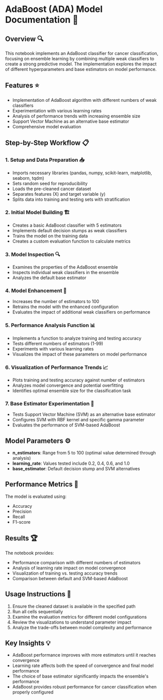 # AdaBoost (ADA) Model Documentation 🔄

## Overview 🔍
This notebook implements an AdaBoost classifier for cancer classification, focusing on ensemble learning by combining multiple weak classifiers to create a strong predictive model. The implementation explores the impact of different hyperparameters and base estimators on model performance.

## Features ⭐
- Implementation of AdaBoost algorithm with different numbers of weak classifiers
- Experimentation with various learning rates
- Analysis of performance trends with increasing ensemble size
- Support Vector Machine as an alternative base estimator
- Comprehensive model evaluation

## Step-by-Step Workflow 📋

### 1. Setup and Data Preparation 📥
- Imports necessary libraries (pandas, numpy, scikit-learn, matplotlib, seaborn, tqdm)
- Sets random seed for reproducibility
- Loads the pre-cleaned cancer dataset
- Separates features (X) and target variable (y)
- Splits data into training and testing sets with stratification

### 2. Initial Model Building 🏗️
- Creates a basic AdaBoost classifier with 5 estimators
- Implements default decision stumps as weak classifiers
- Trains the model on the training data
- Creates a custom evaluation function to calculate metrics

### 3. Model Inspection 🔍
- Examines the properties of the AdaBoost ensemble
- Inspects individual weak classifiers in the ensemble
- Analyzes the default base estimator

### 4. Model Enhancement 🚀
- Increases the number of estimators to 100
- Retrains the model with the enhanced configuration
- Evaluates the impact of additional weak classifiers on performance

### 5. Performance Analysis Function 📊
- Implements a function to analyze training and testing accuracy
- Tests different numbers of estimators (1-99)
- Experiments with various learning rates
- Visualizes the impact of these parameters on model performance

### 6. Visualization of Performance Trends 📈
- Plots training and testing accuracy against number of estimators
- Analyzes model convergence and potential overfitting
- Identifies optimal ensemble size for the classification task

### 7. Base Estimator Experimentation 🧪
- Tests Support Vector Machine (SVM) as an alternative base estimator
- Configures SVM with RBF kernel and specific gamma parameter
- Evaluates the performance of SVM-based AdaBoost

## Model Parameters ⚙️
- **n_estimators**: Range from 5 to 100 (optimal value determined through analysis)
- **learning_rate**: Values tested include 0.2, 0.4, 0.6, and 1.0
- **base_estimator**: Default decision stump and SVM alternatives

## Performance Metrics 📏
The model is evaluated using:
- Accuracy
- Precision
- Recall
- F1-score

## Results 🏆
The notebook provides:
- Performance comparison with different numbers of estimators
- Analysis of learning rate impact on model convergence
- Visualization of training vs. testing accuracy trends
- Comparison between default and SVM-based AdaBoost

## Usage Instructions 📝
1. Ensure the cleaned dataset is available in the specified path
2. Run all cells sequentially
3. Examine the evaluation metrics for different model configurations
4. Review the visualizations to understand parameter impact
5. Analyze the trade-offs between model complexity and performance

## Key Insights 💡
- AdaBoost performance improves with more estimators until it reaches convergence
- Learning rate affects both the speed of convergence and final model performance
- The choice of base estimator significantly impacts the ensemble's performance
- AdaBoost provides robust performance for cancer classification when properly configured

